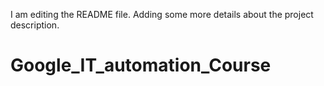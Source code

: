 I am editing the README file. Adding some more details about the project description.

# Google_IT_automation_Course
